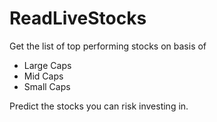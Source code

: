 # ReadLiveStocks
Get the list of top performing stocks on basis of 
- Large Caps
- Mid Caps
- Small Caps

Predict the stocks you can risk investing in.
